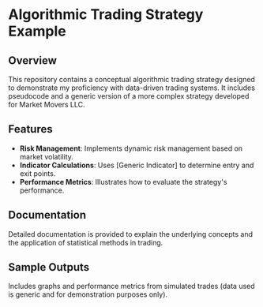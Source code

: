 # Algorithmic Trading Strategy Example

## Overview
This repository contains a conceptual algorithmic trading strategy designed to demonstrate my proficiency with data-driven trading systems. It includes pseudocode and a generic version of a more complex strategy developed for Market Movers LLC.

## Features
- **Risk Management**: Implements dynamic risk management based on market volatility.
- **Indicator Calculations**: Uses [Generic Indicator] to determine entry and exit points.
- **Performance Metrics**: Illustrates how to evaluate the strategy's performance.

## Documentation
Detailed documentation is provided to explain the underlying concepts and the application of statistical methods in trading.

## Sample Outputs
Includes graphs and performance metrics from simulated trades (data used is generic and for demonstration purposes only).

